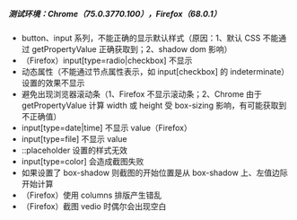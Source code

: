 ##### 测试环境：Chrome（75.0.3770.100），Firefox（68.0.1）
* button、input 系列，不能正确的显示默认样式（原因：1、默认 CSS 不能通过 getPropertyValue 正确获取到；2、shadow dom 影响）
* （Firefox）input[type=radio|checkbox] 不显示
* 动态属性（不能通过节点属性表示，如 input[checkbox] 的 indeterminate）设置的效果不显示
* 避免出现浏览器滚动条（1、Firefox 不显示滚动条；2、Chrome 由于 getPropertyValue 计算 width 或 height 受 box-sizing 影响，有可能获取到不正确值）
* input[type=date|time] 不显示 value（Firefox）
* input[type=file] 不显示 value
* ::placeholder 设置的样式无效
* input[type=color] 会造成截图失败
* 如果设置了 box-shadow 则截图的开始位置是从 box-shadow 上、左值边际开始计算
* （Firefox）使用 columns 排版产生错乱
* （Firefox）截图 vedio 时偶尔会出现空白